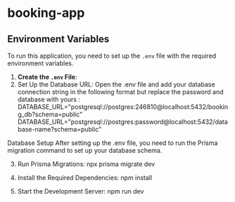 # booking-app

## Environment Variables

To run this application, you need to set up the `.env` file with the required environment variables.

1. **Create the `.env` File**:
2. Set Up the Database URL: Open the .env file and add your database connection string in the following format but replace the password and database with yours :
DATABASE_URL="postgresql://postgres:246810@localhost:5432/booking_db?schema=public"
DATABASE_URL="postgresql://postgres:password@localhost:5432/database-name?schema=public"

Database Setup
After setting up the .env file, you need to run the Prisma migration command to set up your database schema.

3. Run Prisma Migrations: npx prisma migrate dev

4. Install the Required Dependencies: npm install

5. Start the Development Server: npm run dev
